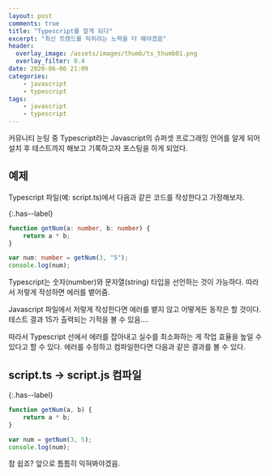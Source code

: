 ```yaml
---
layout: post
comments: true
title: "Typescript를 알게 되다"
excerpt: "최신 트렌드를 익히려는 노력을 더 해야겠음"
header:
  overlay_image: /assets/images/thumb/ts_thumb01.png
  overlay_filter: 0.4
date: 2020-06-06 21:09
categories:
    - javascript
    - typescript
tags:
    - javascript
    - typescript
---
```

커뮤니티 눈팅 중 Typescript라는 Javascript의 슈퍼셋 프로그래밍 언어를 알게 되어 설치 후 테스트까지 해보고 기록하고자 포스팅을 하게 되었다.

## 예제

Typescript 파일(예: script.ts)에서 다음과 같은 코드를 작성한다고 가정해보자.

{:.has--label}
```typescript
function getNum(a: number, b: number) {
    return a * b;
}

var num: number = getNum(3, "5");
console.log(num);
```
Typescript는 숫자(number)와 문자열(string) 타입을 선언하는 것이 가능하다. 따라서 저렇게 작성하면 에러를 뱉어줌.

Javascript 파일에서 저렇게 작성한다면 에러를 뱉지 않고 어떻게든 동작은 할 것이다. 테스트 결과 15가 출력되는 기적을 볼 수 있음....

따라서 Typescript 선에서 에러를 잡아내고 실수를 최소화하는 게 작업 효율을 높일 수 있다고 할 수 있다. 에러를 수정하고 컴파일한다면 다음과 같은 결과를 볼 수 있다.

## script.ts &rarr; script.js 컴파일

{:.has--label}
```javascript
function getNum(a, b) {
    return a * b;
}

var num = getNum(3, 5);
console.log(num);
```

참 쉽죠? 앞으로 틈틈히 익혀봐야겠음.